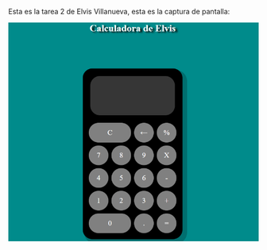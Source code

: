 Esta es la tarea 2 de Elvis Villanueva, esta es la captura de pantalla:

![Mi captura de pantalla](img/README.png)
